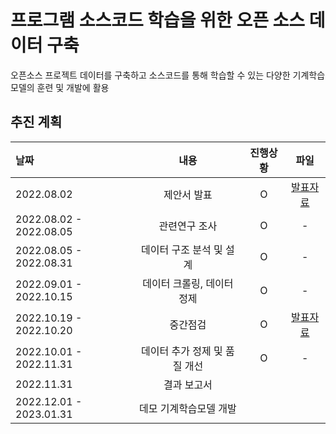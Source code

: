 # 프로그램 소스코드 학습을 위한 오픈 소스 데이터 구축
오픈소스 프로젝트 데이터를 구축하고 소스코드를 통해 학습할 수 있는 다양한 기계학습 모델의 훈련 및 개발에 활용

## 추진 계획
|날짜|내용|진행상황|파일|
|:---|:---:|:---:|:---:|
|2022.08.02|제안서 발표|O|[발표자료](./ppt/제안서발표_0802.pdf)|
|2022.08.02 - 2022.08.05|관련연구 조사|O|-|
|2022.08.05 - 2022.08.31|데이터 구조 분석 및 설계|O|-|
|2022.09.01 - 2022.10.15|데이터 크롤링, 데이터 정제|O|-|
|2022.10.19 - 2022.10.20|중간점검|O|[발표자료](./ppt/데이터공모전중간점검.pdf)|
|2022.10.01 - 2022.11.31|데이터 추가 정제 및 품질 개선|O|-|
|2022.11.31|결과 보고서|||
|2022.12.01 - 2023.01.31|데모 기계학습모델 개발|||


